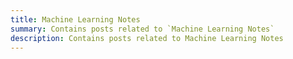 ```yaml
---
title: Machine Learning Notes
summary: Contains posts related to `Machine Learning Notes`
description: Contains posts related to Machine Learning Notes
---
```

